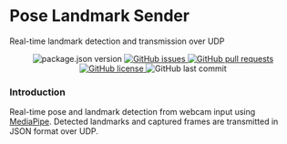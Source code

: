 # Pose Landmark Sender
Real-time landmark detection and transmission over UDP

<p align="center">
	<img alt="package.json version" src="https://img.shields.io/badge/version-v1.2-blue" />
	<a href="https://github.com/Skallski/PoseLandmarkSender/issues">
		<img alt="GitHub issues" src ="https://img.shields.io/github/issues/Skallski/PoseLandmarkSender" />
	</a>
	<a href="https://github.com/Skallu0711/PoseLandmarkSender/pulls">
		<img alt="GitHub pull requests" src ="https://img.shields.io/github/issues-pr/Skallski/PoseLandmarkSender" />
	</a>
	<a href="https://github.com/Skallu0711/PoseLandmarkSender/blob/master/LICENSE">
		<img alt="GitHub license" src ="https://img.shields.io/github/license/Skallski/PoseLandmarkSender" />
	</a>
	<img alt="GitHub last commit" src ="https://img.shields.io/github/last-commit/Skallski/PoseLandmarkSender" />
</p>

### Introduction
Real-time pose and landmark detection from webcam input using [MediaPipe](https://ai.google.dev/edge/mediapipe/solutions/vision/pose_landmarker?hl=en).
Detected landmarks and captured frames are transmitted in JSON format over UDP.
